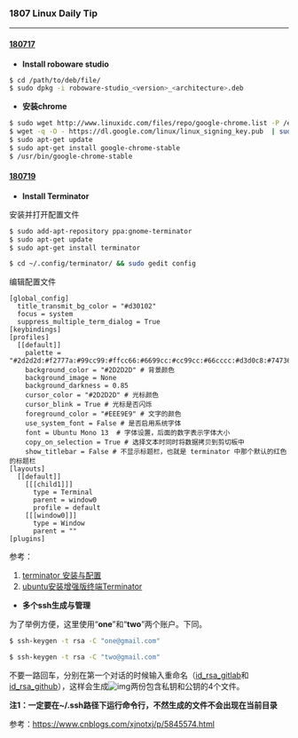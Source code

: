 ### 1807 Linux Daily Tip

------

#### <u>180717</u>

- **Install roboware studio**

```bash
$ cd /path/to/deb/file/
$ sudo dpkg -i roboware-studio_<version>_<architecture>.deb
```

- **安装chrome**

```bash
$ sudo wget http://www.linuxidc.com/files/repo/google-chrome.list -P /etc/apt/sources.list.d/
$ wget -q -O - https://dl.google.com/linux/linux_signing_key.pub  | sudo apt-key add -
$ sudo apt-get update
$ sudo apt-get install google-chrome-stable
$ /usr/bin/google-chrome-stable
```

#### <u>180719</u>

- **Install Terminator**

安装并打开配置文件

```bash
$ sudo add-apt-repository ppa:gnome-terminator
$ sudo apt-get update
$ sudo apt-get install terminator

$ cd ~/.config/terminator/ && sudo gedit config
```

编辑配置文件

```
[global_config]
  title_transmit_bg_color = "#d30102"
  focus = system
  suppress_multiple_term_dialog = True
[keybindings]
[profiles]
  [[default]]
    palette = "#2d2d2d:#f2777a:#99cc99:#ffcc66:#6699cc:#cc99cc:#66cccc:#d3d0c8:#747369:#f2777a:#99cc99:#ffcc66:#6699cc:#cc99cc:#66cccc:#f2f0ec"
    background_color = "#2D2D2D" # 背景颜色
    background_image = None   
    background_darkness = 0.85 
    cursor_color = "#2D2D2D" # 光标颜色
    cursor_blink = True # 光标是否闪烁
    foreground_color = "#EEE9E9" # 文字的颜色
    use_system_font = False # 是否启用系统字体
    font = Ubuntu Mono 13  # 字体设置，后面的数字表示字体大小
    copy_on_selection = True # 选择文本时同时将数据拷贝到剪切板中
    show_titlebar = False # 不显示标题栏，也就是 terminator 中那个默认的红色的标题栏
[layouts]
  [[default]]
    [[[child1]]]
      type = Terminal
      parent = window0
      profile = default
    [[[window0]]]
      type = Window
      parent = ""
[plugins]
```

参考：

1. [terminator 安装与配置](https://blog.csdn.net/ipatient/article/details/51547658)
2. [ubuntu安装增强版终端Terminator](https://blog.csdn.net/chinabhlt/article/details/8766806)

- **多个ssh生成与管理**

为了举例方便，这里使用“**one**”和“**two**”两个账户。下同。

```bash
$ ssh-keygen -t rsa -C "one@gmail.com"

$ ssh-keygen -t rsa -C "two@gmail.com"
```

不要一路回车，分别在第一个对话的时候输入重命名（<u>id_rsa_gitlab</u>和<u>id_rsa_github</u>），这样会生成![img](https://images2015.cnblogs.com/blog/896608/201609/896608-20160906141211848-1361958749.png)两份包含私钥和公钥的4个文件。

 

**注1：一定要在~/.ssh路径下运行命令行，不然生成的文件不会出现在当前目录**

参考：https://www.cnblogs.com/xjnotxj/p/5845574.html

